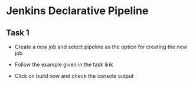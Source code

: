 # Jenkins Declarative Pipeline

## Task 1

- Create a new job and select pipeline as the option for creating the new job

- Follow the example given in the task link

- Click on build now and check the console output 